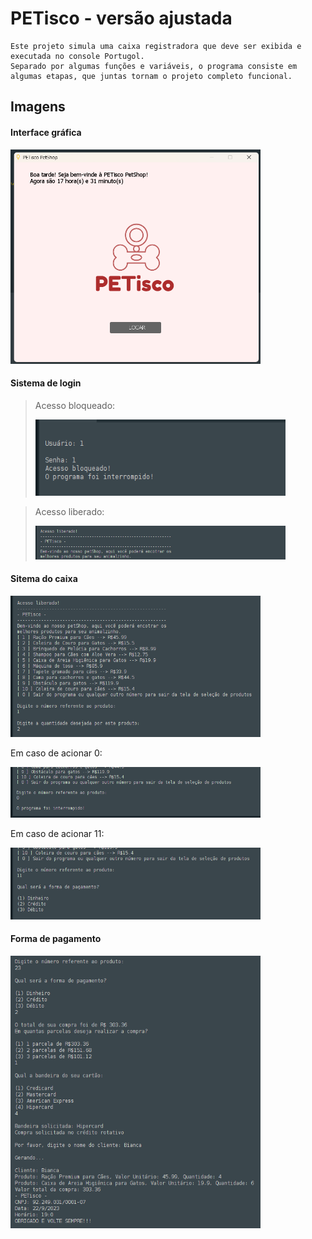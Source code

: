 # PETisco - versão ajustada
    Este projeto simula uma caixa registradora que deve ser exibida e
    executada no console Portugol.
    Separado por algumas funções e variáveis, o programa consiste em 
    algumas etapas, que juntas tornam o projeto completo funcional.

## Imagens

#### Interface gráfica
<img src="assets/tela_inicial.png" width="400px">

#### Sistema de login
> Acesso bloqueado:
>
> <img src="assets/acesso_bloqueado.png" width="400px">

> Acesso liberado:
>
> <img src="assets/acesso_liberado.png" width="400px">


#### Sitema do caixa
<img src="assets/adicao_produtos.png" width="400px">

Em caso de acionar 0:

<img src="assets/adicao_0.png" width="400px">

Em caso de acionar 11:

<img src="assets/adicao_11.png" width="400px">


#### Forma de pagamento
<img src="assets/modo_pagamento.png" width="400px">

